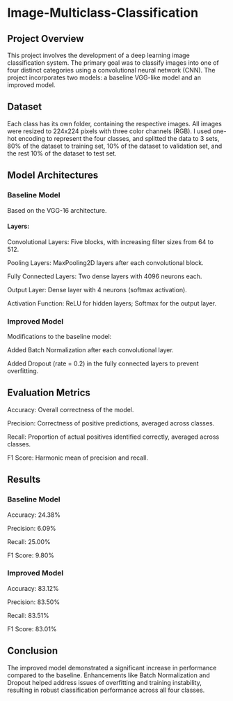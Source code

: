 # Image-Multiclass-Classification

## Project Overview
This project involves the development of a deep learning image classification system. The primary goal was to classify images into one of four distinct categories using a convolutional neural network (CNN). The project incorporates two models: a baseline VGG-like model and an improved model.

## Dataset
Each class has its own folder, containing the respective images. All images were resized to 224x224 pixels with three color channels (RGB).
I used one-hot encoding to represent the four classes, and splitted the data to 3 sets, 80% of the dataset to training set, 10% of the dataset to validation set, and the rest 10% of the dataset to test set.

## Model Architectures

### Baseline Model

Based on the VGG-16 architecture.

#### Layers:

Convolutional Layers: Five blocks, with increasing filter sizes from 64 to 512.

Pooling Layers: MaxPooling2D layers after each convolutional block.

Fully Connected Layers: Two dense layers with 4096 neurons each.

Output Layer: Dense layer with 4 neurons (softmax activation).

Activation Function: ReLU for hidden layers; Softmax for the output layer.

### Improved Model
Modifications to the baseline model:

Added Batch Normalization after each convolutional layer.

Added Dropout (rate = 0.2) in the fully connected layers to prevent overfitting.

## Evaluation Metrics
Accuracy: Overall correctness of the model.

Precision: Correctness of positive predictions, averaged across classes.

Recall: Proportion of actual positives identified correctly, averaged across classes.

F1 Score: Harmonic mean of precision and recall.

## Results

### Baseline Model

Accuracy: 24.38%

Precision: 6.09%

Recall: 25.00%

F1 Score: 9.80%

### Improved Model

Accuracy: 83.12%

Precision: 83.50%

Recall: 83.51%

F1 Score: 83.01%

## Conclusion
The improved model demonstrated a significant increase in performance compared to the baseline. Enhancements like Batch Normalization and Dropout helped address issues of overfitting and training instability, resulting in robust classification performance across all four classes.
